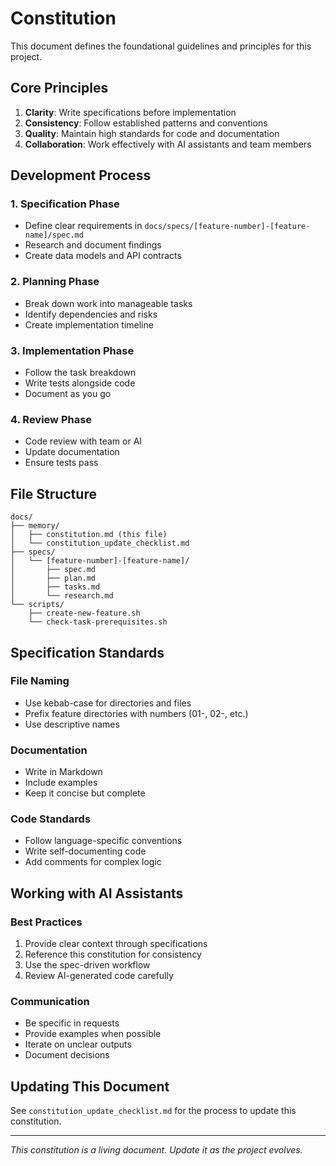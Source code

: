 # Constitution

This document defines the foundational guidelines and principles for this project.

## Core Principles

1. **Clarity**: Write specifications before implementation
2. **Consistency**: Follow established patterns and conventions
3. **Quality**: Maintain high standards for code and documentation
4. **Collaboration**: Work effectively with AI assistants and team members

## Development Process

### 1. Specification Phase
- Define clear requirements in `docs/specs/[feature-number]-[feature-name]/spec.md`
- Research and document findings
- Create data models and API contracts

### 2. Planning Phase
- Break down work into manageable tasks
- Identify dependencies and risks
- Create implementation timeline

### 3. Implementation Phase
- Follow the task breakdown
- Write tests alongside code
- Document as you go

### 4. Review Phase
- Code review with team or AI
- Update documentation
- Ensure tests pass

## File Structure

```
docs/
├── memory/
│   ├── constitution.md (this file)
│   └── constitution_update_checklist.md
├── specs/
│   └── [feature-number]-[feature-name]/
│       ├── spec.md
│       ├── plan.md
│       ├── tasks.md
│       └── research.md
└── scripts/
    ├── create-new-feature.sh
    └── check-task-prerequisites.sh
```

## Specification Standards

### File Naming
- Use kebab-case for directories and files
- Prefix feature directories with numbers (01-, 02-, etc.)
- Use descriptive names

### Documentation
- Write in Markdown
- Include examples
- Keep it concise but complete

### Code Standards
- Follow language-specific conventions
- Write self-documenting code
- Add comments for complex logic

## Working with AI Assistants

### Best Practices
1. Provide clear context through specifications
2. Reference this constitution for consistency
3. Use the spec-driven workflow
4. Review AI-generated code carefully

### Communication
- Be specific in requests
- Provide examples when possible
- Iterate on unclear outputs
- Document decisions

## Updating This Document

See `constitution_update_checklist.md` for the process to update this constitution.

---

*This constitution is a living document. Update it as the project evolves.*
